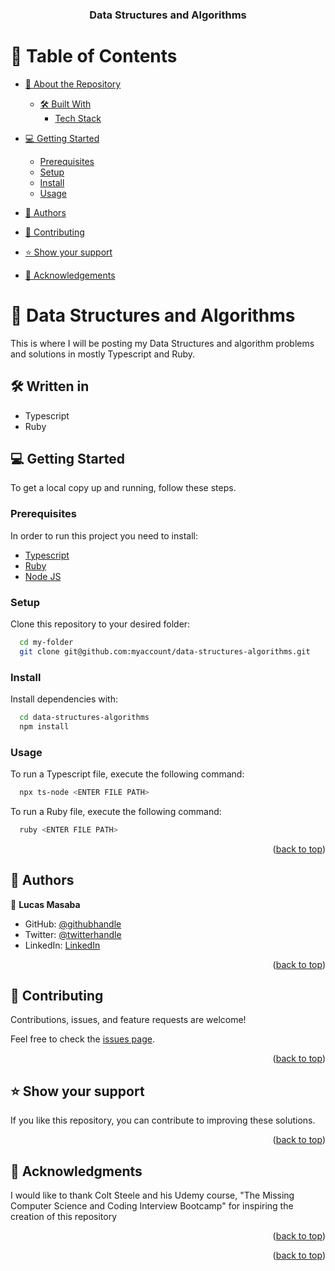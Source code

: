 <a name="readme-top"></a>

<div align="center">
  <h3><b>Data Structures and Algorithms</b></h3>
</div>

<!-- TABLE OF CONTENTS -->

# 📗 Table of Contents

- [📖 About the Repository](#about-project)
  - [🛠 Built With](#built-with)
    - [Tech Stack](#tech-stack)

- [💻 Getting Started](#getting-started)
  - [Prerequisites](#prerequisites)
  - [Setup](#setup)
  - [Install](#install)
  - [Usage](#usage)
- [👥 Authors](#authors)
- [🤝 Contributing](#contributing)
- [⭐️ Show your support](#support)
- [🙏 Acknowledgements](#acknowledgements)

<!-- PROJECT DESCRIPTION -->

# 📖 Data Structures and Algorithms <a name="about-project"></a>
This is where I will be posting my Data Structures and algorithm problems and solutions in mostly Typescript and Ruby.


## 🛠 Written in <a name="built-with"></a>
- Typescript
- Ruby

<!-- GETTING STARTED -->

## 💻 Getting Started <a name="getting-started"></a>

To get a local copy up and running, follow these steps.

### Prerequisites

In order to run this project you need to install:
- [Typescript](https://www.typescriptlang.org/)
- [Ruby](https://rubyonrails.org/)
- [Node JS](https://nodejs.org/en)

### Setup

Clone this repository to your desired folder:

```sh
  cd my-folder
  git clone git@github.com:myaccount/data-structures-algorithms.git
```

### Install

Install dependencies with:

```sh
  cd data-structures-algorithms
  npm install
```

### Usage

To run a Typescript file, execute the following command:

```sh
  npx ts-node <ENTER FILE PATH>
```
To run a Ruby file, execute the following command:

```sh
  ruby <ENTER FILE PATH>
```

<p align="right">(<a href="#readme-top">back to top</a>)</p>

<!-- AUTHORS -->

## 👥 Authors <a name="authors"></a>

👤 **Lucas Masaba**

- GitHub: [@githubhandle](https://github.com/Lucas-Masaba)
- Twitter: [@twitterhandle](https://twitter.com/twitterhandle)
- LinkedIn: [LinkedIn](https://linkedin.com/in/khusiima-luke-masaba-59060a121)

<p align="right">(<a href="#readme-top">back to top</a>)</p>

<!-- CONTRIBUTING -->

## 🤝 Contributing <a name="contributing"></a>

Contributions, issues, and feature requests are welcome!

Feel free to check the [issues page](../../issues/).

<p align="right">(<a href="#readme-top">back to top</a>)</p>

<!-- SUPPORT -->

## ⭐️ Show your support <a name="support"></a>

If you like this repository, you can contribute to improving these solutions.

<p align="right">(<a href="#readme-top">back to top</a>)</p>

<!-- ACKNOWLEDGEMENTS -->

## 🙏 Acknowledgments <a name="acknowledgements"></a>

I would like to thank Colt Steele and his Udemy course, "The Missing Computer Science and Coding Interview Bootcamp" for inspiring the creation of this repository

<p align="right">(<a href="#readme-top">back to top</a>)</p>

<p align="right">(<a href="#readme-top">back to top</a>)</p>
